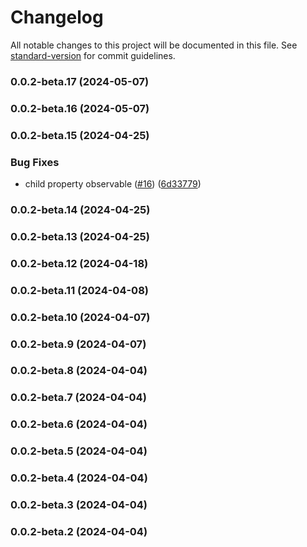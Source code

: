 # Changelog

All notable changes to this project will be documented in this file. See [standard-version](https://github.com/conventional-changelog/standard-version) for commit guidelines.

### 0.0.2-beta.17 (2024-05-07)

### 0.0.2-beta.16 (2024-05-07)

### 0.0.2-beta.15 (2024-04-25)

### Bug Fixes

- child property observable ([#16](https://github.com/JuliusKoronciCH/dantian/issues/16)) ([6d33779](https://github.com/JuliusKoronciCH/dantian/commit/6d33779d5dfe7d51cd7e2e75f0b3a20fe88bcf41))

### 0.0.2-beta.14 (2024-04-25)

### 0.0.2-beta.13 (2024-04-25)

### 0.0.2-beta.12 (2024-04-18)

### 0.0.2-beta.11 (2024-04-08)

### 0.0.2-beta.10 (2024-04-07)

### 0.0.2-beta.9 (2024-04-07)

### 0.0.2-beta.8 (2024-04-04)

### 0.0.2-beta.7 (2024-04-04)

### 0.0.2-beta.6 (2024-04-04)

### 0.0.2-beta.5 (2024-04-04)

### 0.0.2-beta.4 (2024-04-04)

### 0.0.2-beta.3 (2024-04-04)

### 0.0.2-beta.2 (2024-04-04)
